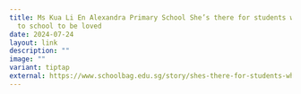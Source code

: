 ```yaml
---
title: Ms Kua Li En Alexandra Primary School She’s there for students who ‘come
  to school to be loved
date: 2024-07-24
layout: link
description: ""
image: ""
variant: tiptap
external: https://www.schoolbag.edu.sg/story/shes-there-for-students-who-come-to-school-to-be-loved/
---
```

